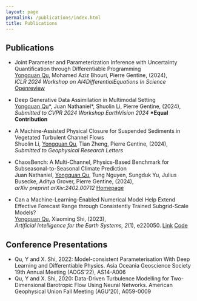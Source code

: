 ```yaml
---
layout: page
permalink: /publications/index.html
title: Publications
---
```

## Publications

- Joint Parameter and Parameterization Inference with Uncertainty Quantification through Differentiable Programming         
  <ins>Yongquan Qu</ins>, Mohamed Aziz Bhouri, Pierre Gentine, (2024),                    
  *ICLR 2024 Workshop on AI4DifferentialEquations In Science* [Openreview]([https://openreview.net/pdf?id=dIaE8oObHe](https://openreview.net/forum?id=dIaE8oObHe&referrer=%5BAuthor%20Console%5D(%2Fgroup%3Fid%3DICLR.cc%2F2024%2FWorkshop%2FAI4DiffEqtnsInSci%2FAuthors%23your-submissions)))    

- Deep Generative Data Assimilation in Multimodal Setting       
  <ins>Yongquan Qu</ins>\*, Juan Nathaniel\*, Shuolin Li, Pierre Gentine, (2024),       
  *Submitted to CVPR 2024 Workshop EarthVision 2024* **\*Equal Contribution**         

- A Machine-Assisted Physical Closure for Suspended Sediments in Vegetated Turbulent Channel Flows    
  Shuolin Li, <ins>Yongquan Qu</ins>, Tian Zheng, Pierre Gentine, (2024),                   
  *Submitted to Geophysical Research Letters* 
  
- ChaosBench: A Multi-Channel, Physics-Based Benchmark for Subseasonal-to-Seasonal Climate Prediction          
  Juan Nathaniel, <ins>Yongquan Qu</ins>, Tung Nguyen, Sungduk Yu, Julius Busecke, Aditya Grover, Pierre Gentine, (2024),                  
  *arXiv preprint arXiv:2402.00712*  [Homepage](https://leap-stc.github.io/ChaosBench/README.html) 
  
- Can a Machine-Learning-Enabled Numerical Model Help Extend Effective Forecast Range through Consistently Trained Subgrid-Scale Models?       
  <ins>Yongquan Qu</ins>, Xiaoming Shi, (2023),                
  *Artificial Intelligence for the Earth Systems, 2*(1), e220050. [Link](https://journals.ametsoc.org/view/journals/aies/2/1/AIES-D-22-0050.1.xml)  [Code](https://github.com/YONGQUAN-QU/BVEX)


## Conference Presentations
- Qu, Y and X. Shi, 2022: Model-consistent Parameterisation With Deep Learning and Differentiable Physics. Asia Oceania Geoscience Society 19th Annual Meeting (AOGS'22), AS14-A006
- Qu, Y and X. Shi, 2020: Data-Driven Turbulence Modelling for Two-Dimensional Barotropic Flow Using Neural Networks. American Geophysical Union Fall Meeting (AGU'20), A059-0009
